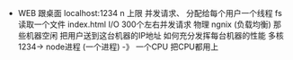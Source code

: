 - WEB 跟桌面 
localhost:1234  n 上限
并发请求、
分配给每个用户一个线程 fs  读取一个文件 index.html
I/O 300个左右并发请求 物理
ngnix (负载均衡) 那些机器空闲 把用户送到这台机器的IP地址
 如何充分发挥每台机器的性能  多核
 1234-> node进程 (一个进程) -》 一个CPU 
 把CPU都用上
